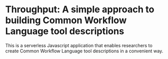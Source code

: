 # Throughput: A simple approach to building Common Workflow Language tool descriptions

This is a serverless Javascript application that enables researchers to create Common Workflow Language tool descriptions in a convenient way.

